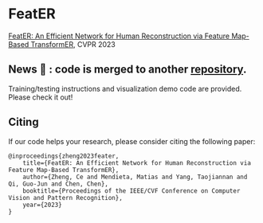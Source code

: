 # FeatER

[FeatER: An Efficient Network for Human Reconstruction via Feature Map-Based TransformER](https://arxiv.org/abs/2205.15448), CVPR 2023

## News :triangular_flag_on_post: : code is merged to another [repository](https://github.com/zczcwh/POTTER/tree/main/human_mesh_recovery).

Training/testing instructions and visualization demo code are provided. Please check it out!




## Citing
If our code helps your research, please consider citing the following paper:
    
    @inproceedings{zheng2023feater,
        title={FeatER: An Efficient Network for Human Reconstruction via Feature Map-Based TransformER},
        author={Zheng, Ce and Mendieta, Matias and Yang, Taojiannan and Qi, Guo-Jun and Chen, Chen},
        booktitle={Proceedings of the IEEE/CVF Conference on Computer Vision and Pattern Recognition},
        year={2023}
    }
